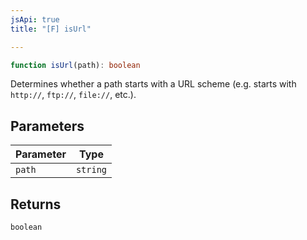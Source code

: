 ```yaml
---
jsApi: true
title: "[F] isUrl"

---
```

```ts
function isUrl(path): boolean
```

Determines whether a path starts with a URL scheme (e.g. starts with `http://`, `ftp://`, `file://`, etc.).

## Parameters

| Parameter | Type |
| ------ | ------ |
| `path` | `string` |

## Returns

`boolean`
